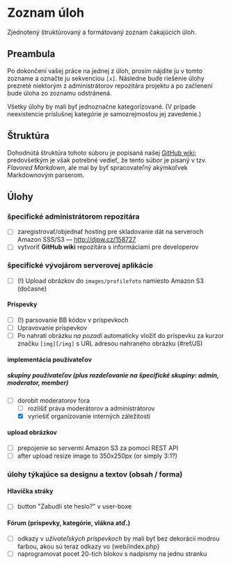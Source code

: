 # Zoznam úloh

 Zjednotený štruktúrovaný a formátovaný zoznam čakajúcich úloh.

## Preambula

 Po dokončení vašej práce na jednej z úloh, prosím nájdite ju v tomto zozname a označte ju sekvenciou `[x]`. Následne bude riešenie úlohy prezreté niektorým z administrátorov repozitára projektu a po začlenení bude úloha zo zoznamu odstránená.

 Všetky úlohy by mali byť jednoznačne kategorizované. (V prípade neexistencie príslušnej kategórie je samozrejmosťou jej zavedenie.)

## Štruktúra

 Dohodnútá štruktúra tohoto súboru je popísaná našej [GitHub wiki](https://github.com/Kubo2/diggyshelper/wiki/Zoznam-úloh); predovšetkým je však potrebné vedieť, že tento súbor je písaný v tzv. _Flavored Markdown_, ale mal by byť spracovateľný akýmkoľvek Markdownovým parserom.

## Úlohy
### špecifické administrátorom repozitára

  - [ ] zaregistrovať/objednať hosting pre skladovanie dát na serveroch Amazon SSS/S3 — http://djpw.cz/158727
  - [ ] vytvoriť **GitHub wiki** repozitára s informáciami pre developerov

### špecifické vývojárom serverovej aplikácie

  - [ ]  (!) Upload obrázkov do `images/profilefoto` namiesto Amazon S3 (dočasne)

#### Príspevky

  - [ ]  (!) parsovanie BB kódov v príspevkoch
  - [ ] Upravovanie príspevkov
  - [ ] Po nahratí obrázku _na pozadí_ automaticky vložiť do príspevku za kurzor značku `[img][/img]` s URL adresou nahraného obrázku (#ref/JS)

#### implementácia používateľov
##### skupiny používateľov (plus rozdeľovanie na špecifické skupiny: admin, moderator, member)

  - [ ] dorobit moderatorov fora
    - [ ] rozlíšiť práva moderátorov a administrátorov
    - [x] vyriešiť organizovanie interných záležitostí

#### upload obrázkov

  - [ ] prepojenie so servermi Amazon S3 za pomoci REST API
  - [ ] after upload resize image to 350x250px (or simply 3:1?)

### úlohy týkajúce sa designu a textov (obsah / forma)
#### Hlavička stráky

  - [ ] button "Zabudli ste heslo?" v user-boxe

#### Fórum (príspevky, kategórie, vlákna atď.)

  - [ ] odkazy v _užívateľských príspevkoch_ by mali byť bez dekorácií modrou farbou, akou sú teraz odkazy vo {web/index.php}
  - [ ] naprogramovat pocet 20-tich blokov s nadpismy na  jednu stranku
